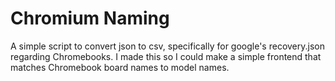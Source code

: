 # Chromium Naming

A simple script to convert json to csv, specifically for google's recovery.json regarding Chromebooks. I made this so I could make a simple frontend that matches Chromebook board names to model names.